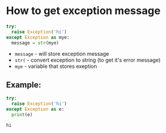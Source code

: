 # How to get exception message

```python
try:
  raise Exception('hi')
except Exception as mye:
  message = str(mye)
```

- `message` - will store exception message
- `str(` - convert exception to string (to get it's error message)
- `mye` - variable that stores exeption

## Example: 
```python
try:
  raise Exception('hi')
except Exception as e:
  print(e)
```
```
hi

```
